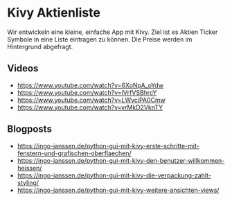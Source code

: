 # Kivy Aktienliste

Wir entwickeln eine kleine, einfache App mit Kivy.
Ziel ist es Aktien Ticker Symbole in eine Liste eintragen zu können.
Die Preise werden im Hintergrund abgefragt.

## Videos
- https://www.youtube.com/watch?v=6XoNpA_oYdw
- https://www.youtube.com/watch?v=lVrfVSBhrcY
- https://www.youtube.com/watch?v=LWvciPA0Cmw
- https://www.youtube.com/watch?v=vrMkD2VknTY

## Blogposts
- https://ingo-janssen.de/python-gui-mit-kivy-erste-schritte-mit-fenstern-und-grafischen-oberflaechen/
- https://ingo-janssen.de/python-gui-mit-kivy-den-benutzer-willkommen-heissen/
- https://ingo-janssen.de/python-gui-mit-kivy-die-verpackung-zahlt-styling/
- https://ingo-janssen.de/python-gui-mit-kivy-weitere-ansichten-views/